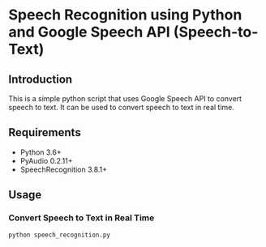 # Speech Recognition using Python and Google Speech API (Speech-to-Text)

## Introduction
This is a simple python script that uses Google Speech API to convert speech to text. It can be used to convert speech to text in real time.

## Requirements
- Python 3.6+
- PyAudio 0.2.11+
- SpeechRecognition 3.8.1+

## Usage

### Convert Speech to Text in Real Time
```bash
python speech_recognition.py
```
